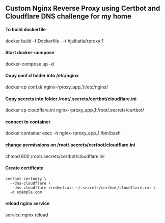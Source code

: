 ## Custom Nginx Reverse Proxy using Certbot and Cloudflare DNS challenge for my home  
#### To build dockerfile
docker build -f Dockerfile . -t hjaltiatla/rproxy:1

#### Start docker-compose 
docker-compose up -d

#### Copy conf.d folder into /etc/nginx  
docker cp conf.d/ nginx-rproxy_app_1:/etc/nginx/

#### Copy secrets into folder   /root/.secrets/certbot/cloudflare.ini
docker cp cloudflare.ini nginx-rproxy_app_1:/root/.secrets/certbot/

#### connect to container 
docker container exec -it nginx-rproxy_app_1 /bin/bash

#### change permissions on /root/.secrets/certbot/cloudflare.ini
chmod 600 /root/.secrets/certbot/cloudflare.ini

#### Create certificate
```
certbot certonly \
  --dns-cloudflare \
  --dns-cloudflare-credentials ~/.secrets/certbot/cloudflare.ini \
  -d example.com
```

#### reload nginx service
  service nginx reload
